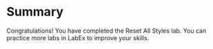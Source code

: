 # Summary

Congratulations! You have completed the Reset All Styles lab. You can practice more labs in LabEx to improve your skills.
